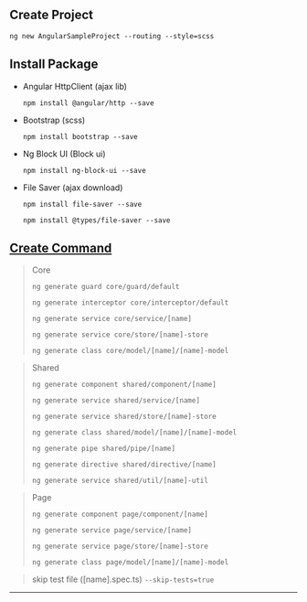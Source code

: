 ## Create Project

`ng new AngularSampleProject --routing --style=scss`

## Install Package

* Angular HttpClient (ajax lib)

    `npm install @angular/http --save`
* Bootstrap (scss)

    `npm install bootstrap --save`
* Ng Block UI (Block ui)

    `npm install ng-block-ui --save`
* File Saver (ajax download)

    `npm install file-saver --save`

    `npm install @types/file-saver --save`

## [Create Command](https://angular.io/cli/generate#guard-command)

> Core 
> 
> `ng generate guard core/guard/default`
> 
> `ng generate interceptor core/interceptor/default`
> 
> `ng generate service core/service/[name]`
> 
> `ng generate service core/store/[name]-store`
> 
> `ng generate class core/model/[name]/[name]-model`

> Shared 
> 
> `ng generate component shared/component/[name]`
> 
> `ng generate service shared/service/[name]`
> 
> `ng generate service shared/store/[name]-store`
> 
> `ng generate class shared/model/[name]/[name]-model`
> 
> `ng generate pipe shared/pipe/[name]`
> 
> `ng generate directive shared/directive/[name]`
> 
> `ng generate service shared/util/[name]-util`

> Page 
> 
> `ng generate component page/component/[name]`
> 
> `ng generate service page/service/[name]`
> 
> `ng generate service page/store/[name]-store`
> 
> `ng generate class page/model/[name]/[name]-model`

> skip test file (\[name\].spec.ts) `--skip-tests=true`

--------------------------------------------------

